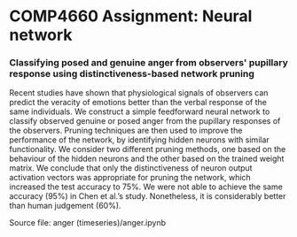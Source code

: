 # COMP4660 Assignment: Neural network

### Classifying posed and genuine anger from observers' pupillary response using distinctiveness-based network pruning

Recent studies have shown that physiological signals of observers can predict the veracity of emotions better than the verbal response of the same individuals. We construct a simple feedforward neural network to classify observed genuine or posed anger from the pupillary responses of the observers. Pruning techniques are then used to improve the performance of the network, by identifying hidden neurons with similar functionality. We consider two different pruning methods, one based on the behaviour of the hidden neurons and the other based on the trained weight matrix. We conclude that only the distinctiveness of neuron output activation vectors was appropriate for pruning the network, which increased the test accuracy to 75%. We were not able to achieve the same accuracy (95%) in Chen et al.’s study. Nonetheless, it is considerably better than human judgement (60%).


Source file: anger (timeseries)/anger.ipynb
